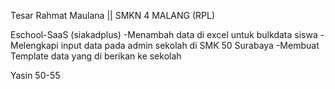 
Tesar Rahmat Maulana || SMKN 4 MALANG (RPL) 

Eschool-SaaS (siakadplus)
    -Menambah data di excel untuk bulkdata siswa
    -Melengkapi input data pada admin sekolah di SMK 50 Surabaya
    -Membuat Template data yang di berikan ke sekolah 

Yasin 50-55